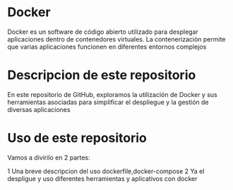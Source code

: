 # Docker
Docker es un software de código abierto utilizado para desplegar aplicaciones dentro de contenedores virtuales. La contenerización permite que varias aplicaciones funcionen en diferentes entornos complejos

# Descripcion de este repositorio
En este repositorio de GitHub, exploramos la utilización de Docker y sus herramientas asociadas para simplificar el despliegue y la gestión de diversas aplicaciones

# Uso de este repositorio
Vamos a divirilo en 2 partes:

1 Una breve descripcion del uso dockerfile,docker-compose
2 Ya el despligue y uso diferentes herramientas y aplicativos con docker

